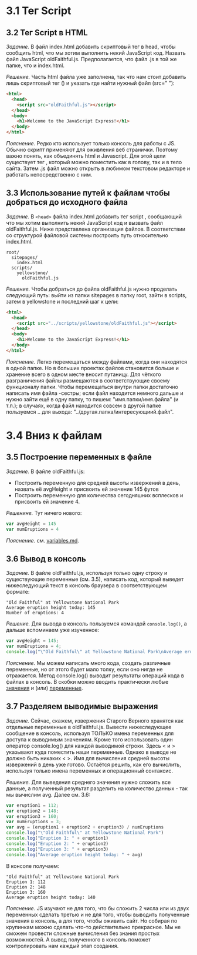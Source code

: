 # 3.1 Тег Script

## 3.2 Тег Script в HTML

_Задание._
В файл index.html добавить скриптовый тег в head, чтобы сообщить html, что мы хотим выполнить некий JavaScript код. Назвать файл JavaScript oldFaithful.js. Предполагается, что файл .js в той же папке, что и index.html.

_Решение._
Часть html файла уже заполнена, так что нам стоит добавить лишь скриптовый тег (<script></script>) и указать где найти нужный файл (src=" "):
```html
<html>
  <head>
    <script src="oldFaithful.js"></script>
  </head>
  <body>
    <h1>Welcome to the JavaScript Express!</h1>
  </body>
</html>
```

_Пояснение._
Редко кто использует только консоль для работы с JS. Обычно скрипт применяют для оживления веб странички. Поэтому важно понять, как объединять html и Javascript. Для этой цели существует тег <script src="расположение_.js_файла"></script>, который можно поместить как в голову, так и в тело сайта. Затем .js файл можно открыть в любимом текстовом редакторе и работать непосредственно с ним.

## 3.3 Использование путей к файлам чтобы добраться до исходного файла

_Задание._
В `<head>` файла index.html добавить тег script , сообщающий что мы хотим выполнить некий JavaScript код и вызвать файл oldFaithful.js. Ниже представлена организация файлов. В соответствии со структурой файловой системы построить путь относительно index.html.
```
root/
  sitepages/
    index.html
  scripts/
    yellowstone/
      oldFaithful.js
```

_Решение._
Чтобы добраться до файла oldFaithful.js нужно проделать следующий путь: выйти из папки sitepages в папку root, зайти в scripts, затем в yellowstone и последний шаг к цели: 
```html
<html>
  <head>
    <script src="../scripts/yellowstone/oldFaithful.js"></script>
  </head>
  <body>
    <h1>Welcome to the JavaScript Express!</h1>
  </body>
</html>
```

_Пояснение._
Легко перемещаться между файлами, когда они находятся в одной папке. Но в больших проектах файлов становится больше и хранение всего в одном месте вносит путаницу. Для чёткого разграничения файлы размещаются в соответствующие своему функционалу папки. Чтобы перемещаться внутри папки достаточно написать имя файла -сестры; если файл находится немного дальше и нужно зайти ещё в одну папку, то пишем: "имя.папки/имя.файла" (и т.п.); в случаях, когда файл находится совсем в другой папке пользуемся .. для выхода: "../другая.папка/интересующиий.файл".

# 3.4 Вниз к файлам

## 3.5 Построение переменных в файле

_Задание._
В файле oldFaithful.js:
  * Построить переменную для средней высоты извержений в день, назвать её avgHeight и присвоить ей значение 145 футов
  * Построить переменную для количества сегодняшних всплесков и присвоить ей значение 4.

_Решенине._
Тут ничего нового:
```javascript
var avgHeight = 145
var numEruptions = 4
```

_Пояснение._
см. [variables.md](https://github.com/Preigile/CodeschoolHints/blob/master/JavaScript/JavaScript_Road_Trip_Part_1/2.variables.md).

## 3.6 Вывод в консоль

_Задание._
В файле oldFaithful.js, используя только одну строку и существующие переменные (см. 3.5),  написать код, который выведет нижеследующий текст в консоль браузера в соответствующем формате: 
```
"Old Faithful" at Yellowstone National Park
Average eruption height today: 145
Number of eruptions: 4
```

_Решение._
Для вывода в консоль пользуемся командой `console.log()`, а дальше вспоминаем уже изученное:
```javascript
var avgHeight = 145;
var numEruptions = 4;
console.log("\"Old Faithful\" at Yellowstone National Park\nAverage eruption height today: " + avgHeight + "\n" + "Number of eruptions: " + numEruptions)
```

_Пояснение._
Мы можем написать много кода, создать различные переменные, но от этого будет мало толку, если оно нигде не отражается. Метод console.log() выводит результаты операций кода в файлах в консоль. В скобки можно вводить практически любые [значения](https://github.com/Preigile/CodeschoolHints/blob/master/JavaScript/JavaScript_Road_Trip_Part_1/1.values.md) и (или) [переменные](https://github.com/Preigile/CodeschoolHints/blob/master/JavaScript/JavaScript_Road_Trip_Part_1/2.variables.md).

## 3.7 Разделяем выводимые выражения

_Задание._
Сейчас, скажем, извержения Старого Верного хранятся как отдельные переменные в oldFaithful.js. 
Вывести нижеследующее сообщение в консоль, используя ТОЛЬКО имена переменных для доступа к выводимым значениям. Кроме того использовать один оператор console.log() для каждой выводимой строки. Здесь < и > указывают куда поместить наши переменные. Однако в выводе не должно быть никаких < >. 
Имя для вычисления средней высоты извержений в день уже готово. Остаётся решить, как его вычислить, используя только имена переменных и операционный сонтаксис.

_Решение._
Для выведения среднего значения нужно сложить все данные, а полученный результат разделить на количество данных - так мы вычислим avg. Далее см. 3.6:
```javascript
var eruption1 = 112;
var eruption2 = 148;
var eruption3 = 160;
var numEruptions = 3;
var avg = (eruption1 + eruption2 + eruption3) / numEruptions
console.log("\"Old Faithful\" at Yellowstone National Park")
console.log("Eruption 1: " + eruption1)
console.log("Eruption 2: " + eruption2)
console.log("Eruption 3: " + eruption3)
console.log("Average eruption height today: " + avg)
```
В консоле получаем:
```
"Old Faithful" at Yellowstone National Park
Eruption 1: 112
Eruption 2: 148
Eruption 3: 160
Average eruption height today: 140
```

_Пояснение._
JS изучают не для того, что бы сложить 2 числа или из двух переменных сделать третью и не для того, чтобы выводить полученные значения в консоль, а для того, чтобы оживить сайт. Но собирая по крупинкам можно сделать что-то действительно прекрасное. Мы не сможем провести сложные вычисления без знания простых возможностей. А вывод полученного в консоль поможет контролировать нам каждый этап создания.
